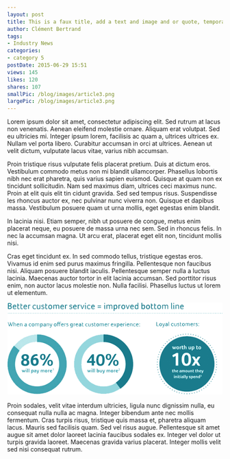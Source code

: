 ```yaml
---
layout: post
title: This is a faux title, add a text and image and or quote, temporary line article 5
author: Clément Bertrand
tags: 
- Industry News
categories:
- category 5
postDate: 2015-06-29 15:51
views: 145
likes: 120
shares: 107
smallPic: /blog/images/article3.png
largePic: /blog/images/article3.png
---
```


Lorem ipsum dolor sit amet, consectetur adipiscing elit. Sed rutrum at lacus non venenatis. Aenean eleifend molestie ornare. Aliquam erat volutpat. Sed eu ultricies mi. Integer ipsum lorem, facilisis ac quam a, ultrices ultrices ex. Nullam vel porta libero. Curabitur accumsan in orci at ultrices. Aenean ut velit dictum, vulputate lacus vitae, varius nibh accumsan.

Proin tristique risus vulputate felis placerat pretium. Duis at dictum eros. Vestibulum commodo metus non mi blandit ullamcorper. Phasellus lobortis nibh nec erat pharetra, quis varius sapien euismod. Quisque at quam non ex tincidunt sollicitudin. Nam sed maximus diam, ultrices  ceci maximus nunc. Proin at elit quis elit tin cidunt gravida. Sed sed tempus risus. Suspendisse les rhoncus auctor ex, nec pulvinar nunc viverra non. Quisque et dapibus massa. Vestibulum posuere quam ut urna mollis, eget egestas enim blandit.

<div class="quote">In lacinia nisi. Etiam semper, nibh ut posuere de congue, metus enim placerat neque, eu posuere de massa urna nec sem. Sed in rhoncus felis. In nec la accumsan magna. Ut arcu erat, placerat eget elit non, tincidunt mollis nisi.</div>

Cras eget tincidunt ex. In sed commodo tellus, tristique egestas eros. Vivamus id enim sed purus maximus fringilla. Pellentesque non faucibus nisi. Aliquam posuere blandit iaculis. Pellentesque semper nulla a luctus lacinia. Maecenas auctor tortor in elit lacinia accumsan. Sed porttitor risus enim, non auctor lacus molestie non. Nulla facilisi. Phasellus luctus ut lorem ut elementum.

<img src="/blog/images/stats.png"/>

Proin sodales, velit vitae interdum ultricies, ligula nunc dignissim nulla, eu consequat nulla nulla ac magna. Integer bibendum ante nec mollis fermentum. Cras turpis risus, tristique quis massa et, pharetra aliquam lacus. Mauris sed facilisis quam. Sed vel risus augue. Pellentesque sit amet augue sit amet dolor laoreet lacinia faucibus sodales ex. Integer vel dolor ut turpis gravida laoreet. Maecenas gravida varius placerat. Integer mollis velit sed nisi consequat rutrum.